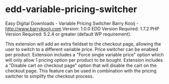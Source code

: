 edd-variable-pricing-switcher
=============================

Easy Digital Downloads - Variable Pricing Switcher
Barry Kooij - http://www.barrykooij.com
Version: 1.0.0
EDD Version Required: 1.7.2
PHP Version Required: 5.2.4 or greater (default WP requirement).

This extension will add an extra fieldset to the checkout page, allowing the user to switch to a different variable price. Price switcher can be enabled per product.
Extension includes a "Force single variable price" option which will only allow 1 pricing option per product to be bought.
Extension includes a "Disable cart on checkout page" option that will disable the cart on the checkout page. This feature can be used in combination with the pricing switcher to simplify the checkout process.